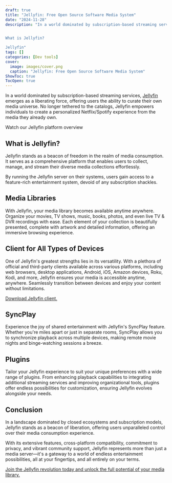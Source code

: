 ```yaml
---
draft: true
title: "Jellyfin: Free Open Source Software Media System"
date: "2024-11-28"
description: "In a world dominated by subscription-based streaming services, Jellyfin emerges as a liberating force, offering users the ability to curate their own media universe. No longer tethered to the catalogs, Jellyfin empowers individuals to create a personalized Netflix/Spotify experience from the media they already own.


What is Jellyfin?

Jellyfin"
tags: []
categories: [Dev tools]
cover:
  image: images/cover.png
  caption: "Jellyfin: Free Open Source Software Media System"
ShowToc: true
TocOpen: true
---
```



In a world dominated by subscription\-based streaming services, [Jellyfin](https://elest.io/open-source/jellyfin?ref=blog.elest.io) emerges as a liberating force, offering users the ability to curate their own media universe. No longer tethered to the catalogs, Jellyfin empowers individuals to create a personalized Netflix/Spotify experience from the media they already own.



Watch our Jellyfin platform overview



## **What is Jellyfin?**

Jellyfin stands as a beacon of freedom in the realm of media consumption. It serves as a comprehensive platform that enables users to collect, manage, and stream their diverse media collections effortlessly. 

By running the Jellyfin server on their systems, users gain access to a feature\-rich entertainment system, devoid of any subscription shackles.

## **Media Libraries**

With Jellyfin, your media library becomes available anytime anywhere. Organize your movies, TV shows, music, books, photos, and even live TV \& DVR recordings with ease. Each element of your collection is beautifully presented, complete with artwork and detailed information, offering an immersive browsing experience.

## **Client for All Types of Devices**

One of Jellyfin's greatest strengths lies in its versatility. With a plethora of official and third\-party clients available across various platforms, including web browsers, desktop applications, Android, iOS, Amazon devices, Roku, Kodi, and more, Jellyfin ensures your media is accessible anytime, anywhere. Seamlessly transition between devices and enjoy your content without limitations.

[Download Jellyfin client.](https://jellyfin.org/downloads/clients?ref=blog.elest.io)

## **SyncPlay**

Experience the joy of shared entertainment with Jellyfin's SyncPlay feature. Whether you're miles apart or just in separate rooms, SyncPlay allows you to synchronize playback across multiple devices, making remote movie nights and binge\-watching sessions a breeze.

## **Plugins**

Tailor your Jellyfin experience to suit your unique preferences with a wide range of plugins. From enhancing playback capabilities to integrating additional streaming services and improving organizational tools, plugins offer endless possibilities for customization, ensuring Jellyfin evolves alongside your needs.

## **Conclusion**

In a landscape dominated by closed ecosystems and subscription models, Jellyfin stands as a beacon of liberation, offering users unparalleled control over their media consumption experience. 

With its extensive features, cross\-platform compatibility, commitment to privacy, and vibrant community support, Jellyfin represents more than just a media server—it's a gateway to a world of endless entertainment possibilities, all at your fingertips, and all entirely on your terms. 

[Join the Jellyfin revolution today and unlock the full potential of your media library.](https://elest.io/open-source/jellyfin?ref=blog.elest.io)



